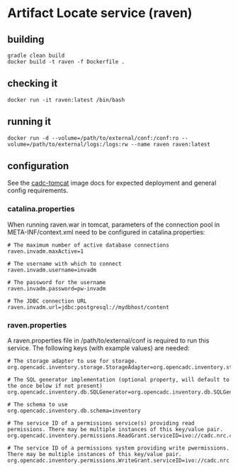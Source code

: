 # Artifact Locate service (raven)

## building

```
gradle clean build
docker build -t raven -f Dockerfile .
```

## checking it
```docker run -it raven:latest /bin/bash```

## running it
```docker run -d --volume=/path/to/external/conf:/conf:ro --volume=/path/to/external/logs:/logs:rw --name raven raven:latest```

## configuration
See the <a href="https://github.com/opencadc/docker-base/tree/master/cadc-tomcat">cadc-tomcat</a> image docs 
for expected deployment and general config requirements.

### catalina.properties
When running raven.war in tomcat, parameters of the connection pool in META-INF/context.xml need
to be configured in catalina.properties:
```
# The maximum number of active database connections
raven.invadm.maxActive=1

# The username with which to connect
raven.invadm.username=invadm

# The password for the username
raven.invadm.password=pw-invadm

# The JDBC connection URL
raven.invadm.url=jdbc:postgresql://mydbhost/content
```

### raven.properties
A raven.properties file in /path/to/external/conf is required to run this service.  The following keys (with example values) are needed:

```
# The storage adapter to use for storage.
org.opencadc.inventory.storage.StorageAdapter=org.opencadc.inventory.storage.fs.FileSystemStorageAdapter

# The SQL generator implementation (optional property, will default to the once below if not present)
org.opencadc.inventory.db.SQLGenerator=org.opencadc.inventory.db.SQLGenerator

# The schema to use
org.opencadc.inventory.db.schema=inventory

# The service ID of a permissions service(s) providing read permissions. There may be multiple instances of this key/value pair.
org.opencadc.inventory.permissions.ReadGrant.serviceID=ivo://cadc.nrc.ca/servicewithperms

# The service ID of a permissions system providing write pwermissions. There may be multiple instances of this key/value pair.
org.opencadc.inventory.permissions.WriteGrant.serviceID=ivo://cadc.nrc.ca/servicewithperms
```